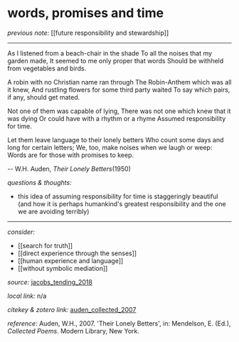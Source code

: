 # words, promises and time

_previous note:_ [[future responsibility and stewardship]]

---

As I listened from a beach-chair in the shade
To all the noises that my garden made,
It seemed to me only proper that words
Should be withheld from vegetables and birds.

A robin with no Christian name ran through
The Robin-Anthem which was all it knew,
And rustling flowers for some third party waited
To say which pairs, if any, should get mated.

Not one of them was capable of lying,
There was not one which knew that it was dying
Or could have with a rhythm or a rhyme
Assumed responsibility for time.

Let them leave language to their lonely betters
Who count some days and long for certain letters;
We, too, make noises when we laugh or weep:
Words are for those with promises to keep.

-- W.H. Auden, _Their Lonely Betters_(1950)


_questions & thoughts:_

- this idea of assuming responsibility for time is staggeringly beautiful (and how it is perhaps humankind's greatest responsibility and the one we are avoiding terribly)

--- 

_consider:_

- [[search for truth]]
- [[direct experience through the senses]]
- [[human experience and language]]
- [[without symbolic mediation]]


_source:_ [jacobs_tending_2018](zotero://select/items/1_35HBH6EZ)

_local link:_ n/a

_citekey & zotero link:_ [auden_collected_2007](zotero://select/items/1_ISCZIATS)

_reference:_ Auden, W.H., 2007. 'Their Lonely Betters', in: Mendelson, E. (Ed.), _Collected Poems_. Modern Library, New York.

